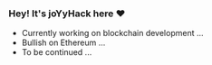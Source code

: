 ### Hey! It's joYyHack here ❤️
- Currently working on blockchain development ...
- Bullish on Ethereum ...
- To be continued ...
